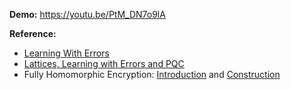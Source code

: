 **Demo:** https://youtu.be/PtM_DN7o9lA

**Reference:**
* [Learning With Errors](https://cims.nyu.edu/~regev/papers/lwesurvey.pdf)
* [Lattices, Learning with Errors and PQC](https://people.csail.mit.edu/vinodv/CS294/)
* Fully Homomorphic Encryption: [Introduction](https://files.boazbarak.org/crypto/lec_15_FHE.pdf) and [Construction](https://files.boazbarak.org/crypto/lec_16_FHE_part2.pdf)
